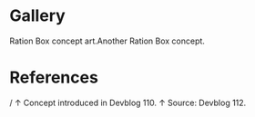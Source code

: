# Gallery

Ration Box concept art.Another Ration Box concept.
# References

<references>/
↑ Concept introduced in Devblog 110.
↑ Source: Devblog 112.
